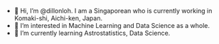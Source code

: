 - 👋 Hi, I’m @dillonloh. I am a Singaporean who is currently working in Komaki-shi, Aichi-ken, Japan.
- 👀 I’m interested in Machine Learning and Data Science as a whole.
- 🌱 I’m currently learning Astrostatistics, Data Science.

<!---
dillonloh/dillonloh is a ✨ special ✨ repository because its `README.md` (this file) appears on your GitHub profile.
You can click the Preview link to take a look at your changes.
--->
